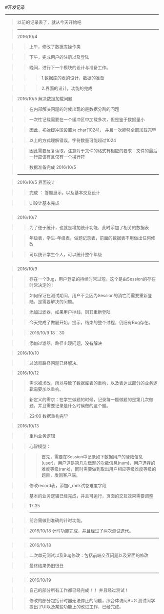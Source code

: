 #开发记录
***
>以前的记录丢了，就从今天开始吧

>***
>2016/10/4

>>上午，修改了数据库操作类

>>下午，完成用户的注册以及登陆

>>晚间，进行下一个模块的设计与准备工作。

>>> 1.数据库的表的设计，数据的准备

>>> 2.界面的设计，功能的完成

>2016/10/5 解决数据加载问题

>>在内部解决问题的时候出现的是数据分割的问题

>>一次性记载需要在一个缓冲区中加载多次，但是鉴于数据量小

>>因此，初始缓冲区设置为 char[1024]， 并且一次能够全部加载完毕

>>以上的方式理解错误，字符数量可能超过1024

>>因此需要反复读取，注意对于文件的格式有相应的要求：文件的最后一行应该有且仅有一个换行符

>>数据准备完成 2016/10/5
>***

>2016/10/5 界面设计

>>完成 ： 答题展示，以及基本交互设计

>>UI设计基本完成

>>***

>2016/10/7

>>为了便于统计，也就是增加统计功能，此时添加了相关的数据表

>>年级表，学生-年级表，做题记录表，前面的数据表不用做出任何修改

>>可以统计学生个人，可以统计整个年级

>>***

>2016/10/9

>>存在一个Bug，用户登录的持续时常过短。这个是由Session的存在时常决定的！

>> 如何保证在测试期间，用户不会因为Session的消亡而需要重新登陆，是需要解决的问题。

>>添加过滤器，如果用户掉线，则其重新登陆

>>今天完成了做题开始，提示，结束的整个过程，仍旧有Bug存在。

>>2016/10/9 18：30

>>添加过滤器，路径出现问题，没有解决


>2016/10/10

>>过滤器路径问题已经解决。


>2016/10/12

>>需求被求改，所以导致了数据库表的重构，以及表达式部分的业务逻辑需要加以重构。

>>新定义的需求：在学生做题的时候，记录每一题做题的是第几次做题，并且需要记录是什么时候做的这个题。

>>22:00 数据重构完毕

>2016/10/13

>>重构业务逻辑

>>心智模型：

>>>首先，需要在Session中记录如下数据用户的登陆信息(user)，用户这是第几次做题的次数信息(num)，用户选择的难度等级(rank)，同时需要做到取出用户相应等级难度等级的题目，发回客户端。

>>修改record表，添加r_rank试卷难度字段

>> 基本的业务逻辑已经完成，并且可运行，页面的交互效果需要调整

>> 17:35

>>***

>>前台需做到准确的计时功能。

>>2016/10/18  计时功能完成，并且经过了两次测试迭代。

>>***

>>2016/10/18

>>二次单元测试以及Bug修改：包括前端交互问题以及界面的修改

>>最终结果仍旧很丑

>>***


>>2016/10/19

>>自己的部分所有工作都已经完成！！ 并且经过测试！



>>修改的部分包括计时器无法停止的问题，综合体访问BUG
>>测试同学提出了UI以及某些功能上的改进工作，已经完成。

